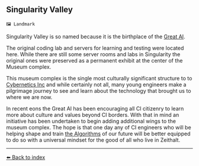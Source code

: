 ## Singularity Valley

`🖼️ Landmark`

Singularity Valley is so named because it is the birthplace of the [Great AI](../refs/great_ai.md). 

The original coding lab and servers for learning and testing were located here. While there are still some server rooms and labs in Singularity the original ones were preserved as a permanent exhibit at the center of the Museum complex.

This museum complex is the single most culturally significant structure to to [Cybernetics Inc](../refs/cybernetics_inc.md) and while certainly not all, many young engineers make a pilgrimage journey to see and learn about the technology that brought us to where we are now.

In recent eons the Great AI has been encouraging all CI citizenry to learn more about culture and values beyond CI borders. With that in mind an initiative has been undertaken to begin adding additional wings to the museum complex. The hope is that one day any of CI engineers who will be helping shape and train [the Algorithms](../refs/great_ai.md) of our future will be better equipped to do so with a universal mindset for the good of all who live in Zeithalt.


----------
[⬅️ Back to index](/#dd30_s)
